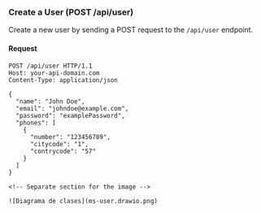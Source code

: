 
### Create a User (POST /api/user)

Create a new user by sending a POST request to the `/api/user` endpoint.

#### Request

```http
POST /api/user HTTP/1.1
Host: your-api-domain.com
Content-Type: application/json

{
  "name": "John Doe",
  "email": "johndoe@example.com",
  "password": "examplePassword",
  "phones": [
    {
      "number": "123456789",
      "citycode": "1",
      "contrycode": "57"
    }
  ]
}

<!-- Separate section for the image -->

![Diagrama de clases](ms-user.drawio.png)